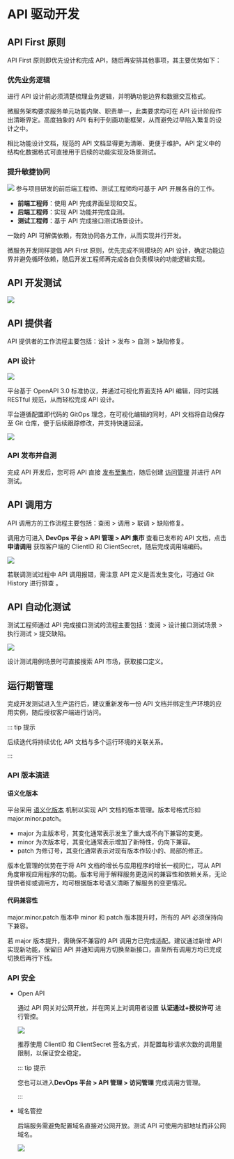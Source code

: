 # API 驱动开发
## API First 原则
API First 原则即优先设计和完成 API，随后再安排其他事项，其主要优势如下：

### 优先业务逻辑
进行 API 设计前必须清楚梳理业务逻辑，并明确功能边界和数据交互格式。

微服务架构要求服务单元功能内聚、职责单一，此类要求均可在 API 设计阶段作出清晰界定。高度抽象的 API 有利于刻画功能框架，从而避免过早陷入繁复的设计之中。

相比功能设计文档，规范的 API 文档显得更为清晰、更便于维护。API 定义中的结构化数据格式可直接用于后续的功能实现及场景测试。

### 提升敏捷协同
![](http://terminus-paas.oss-cn-hangzhou.aliyuncs.com/paas-doc/2021/08/27/829372ab-1ac2-4bbe-ab69-c239d530e0b4.png)
参与项目研发的前后端工程师、测试工程师均可基于 API 开展各自的工作。

* **前端工程师**：使用 API 完成界面呈现和交互。
* **后端工程师**：实现 API 功能并完成自测。
* **测试工程师**：基于 API 完成接口测试场景设计。

一致的 API 可解偶依赖，有效协同各方工作，从而实现并行开发。

微服务开发同样提倡 API First 原则，优先完成不同模块的 API 设计，确定功能边界并避免循环依赖，随后开发工程师再完成各自负责模块的功能逻辑实现。

## API 开发测试
![](http://terminus-paas.oss-cn-hangzhou.aliyuncs.com/paas-doc/2021/08/27/54c615f0-880a-4349-a24d-e4216a6b7425.png)
## API 提供者
API 提供者的工作流程主要包括：设计 > 发布 > 自测 > 缺陷修复。

### API 设计
![](http://terminus-paas.oss-cn-hangzhou.aliyuncs.com/paas-doc/2021/09/17/b89cce49-3ca3-4e6b-b49f-1a67df1879ad.png)

平台基于 OpenAPI 3.0 标准协议，并通过可视化界面支持 API 编辑，同时实践 RESTful 规范，从而轻松完成 API 设计。

平台遵循配置即代码的 GitOps 理念，在可视化编辑的同时，API 文档将自动保存至 Git 仓库，便于后续跟踪修改，并支持快速回滚。

![](http://terminus-paas.oss-cn-hangzhou.aliyuncs.com/paas-doc/2021/09/17/c1838049-7a87-4eb7-a8b5-c6340a0ecddd.png)

### API 发布并自测
完成 API 开发后，您可将 API 直接 [发布至集市](../../msp/practice/apigw/apim.html#发布到集市)，随后创建 [访问管理](../../msp/practice/apigw/apim.html#访问管理) 并进行 API 测试。

## API 调用方
API 调用方的工作流程主要包括：查阅 > 调用 > 联调 > 缺陷修复。

调用方可进入 **DevOps 平台 > API 管理 > API 集市** 查看已发布的 API 文档，点击 **申请调用** 获取客户端的 ClientID 和 ClientSecret，随后完成调用端编码。

![](http://terminus-paas.oss-cn-hangzhou.aliyuncs.com/paas-doc/2021/09/17/0aa945ea-c895-4357-bc29-6b8bd703af32.png)

若联调测试过程中 API 调用报错，需注意 API 定义是否发生变化，可通过 Git History 进行排查 。

## API 自动化测试
测试工程师通过 API 完成接口测试的流程主要包括：查阅 > 设计接口测试场景 > 执行测试 > 提交缺陷。

![](http://terminus-paas.oss-cn-hangzhou.aliyuncs.com/paas-doc/2021/09/17/6160b9ba-06dc-4beb-bfa5-16280853313b.png)

设计测试用例场景时可直接搜索 API 市场，获取接口定义。

## 运行期管理
完成开发测试进入生产运行后，建议重新发布一份 API 文档并绑定生产环境的应用实例，随后授权客户端进行访问。

::: tip 提示

后续迭代将持续优化 API 文档与多个运行环境的关联关系。

:::

### API 版本演进
#### 语义化版本
平台采用 [语义化版本](https://semver.org/lang/zh-CN/) 机制以实现 API 文档的版本管理。版本号格式形如 major.minor.patch。

* major 为主版本号，其变化通常表示发生了重大或不向下兼容的变更。
* minor 为次版本号，其变化通常表示增加了新特性，仍向下兼容。
* patch 为修订号，其变化通常表示对现有版本作较小的、局部的修正。

版本化管理的优势在于将 API 文档的增长与应用程序的增长一视同仁，可从 API 角度审视应用程序的功能。版本号用于解释服务更迭间的兼容性和依赖关系，无论提供者抑或调用方，均可根据版本号语义清晰了解服务的变更情况。

#### 代码兼容性
major.minor.patch 版本中 minor 和 patch 版本提升时，所有的 API 必须保持向下兼容。

若 major 版本提升，需确保不兼容的 API 调用方已完成适配。建议通过新增 API 实现新功能，保留旧 API 并通知调用方切换至新接口，直至所有调用方均已完成切换后再行下线。

### API 安全
* Open API 

  通过 API 网关对公网开放，并在网关上对调用者设置 **认证通过+授权许可** 进行管控。

  ![](http://terminus-paas.oss-cn-hangzhou.aliyuncs.com/paas-doc/2021/09/17/d2640856-da28-4d99-886d-3531a086cb18.png)

  推荐使用 ClientID 和 ClientSecret 签名方式，并配置每秒请求次数的调用量限制，以保证安全稳定。

  ::: tip 提示

  您也可以进入**DevOps 平台 > API 管理 > 访问管理** 完成调用方管理。

  :::

* 域名管控

  后端服务需避免配置域名直接对公网开放。测试 API 可使用内部地址而非公网域名。

  ![](http://terminus-paas.oss-cn-hangzhou.aliyuncs.com/paas-doc/2021/09/17/9439ec5b-adfe-470e-b461-a7671d7c4d79.png)